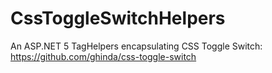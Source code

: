 # CssToggleSwitchHelpers
An ASP.NET 5 TagHelpers encapsulating CSS Toggle Switch: https://github.com/ghinda/css-toggle-switch
